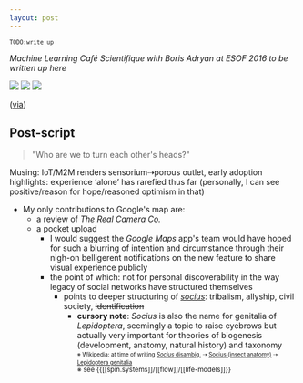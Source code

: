 ```yaml
---
layout: post
---
```

<sup>`TODO:write up`</sup>

_Machine Learning Café Scientifique with Boris Adryan at ESOF 2016 to be written up here_

![](https://raw.githubusercontent.com/lmmx/shots/master/2016/Aug/boris-adryan-machine-learning-caf%C3%A9-scientifique-july-eventbrite-1.png)
![](https://raw.githubusercontent.com/lmmx/shots/master/2016/Aug/boris-adryan-machine-learning-caf%C3%A9-scientifique-july-eventbrite-2.png)
![](https://raw.githubusercontent.com/lmmx/shots/master/2016/Aug/boris-adryan-machine-learning-caf%C3%A9-scientifique-july-eventbrite-3.png)

([via](https://github.com/lmmx/shots/commit/b70b93e42cf081a98f7f22deeaaa4ad18c591307))

## Post-script

> "Who are we to turn each other's heads?"

Musing: IoT/M2M renders sensorium⇢porous outlet, early adoption highlights: experience ‘alone’ has rarefied thus far (personally, I can see positive/reason for hope/reasoned optimism in that)

- My only contributions to Google's map are:
  - a review of _The Real Camera Co._
  - a pocket upload
    - I would suggest the _Google Maps_ app's team would have hoped for such a blurring of intention and circumstance through their nigh-on belligerent notifications on the new feature to share visual experience publicly
    - the point of which: not for personal discoverability in the way legacy of social networks have structured themselves
      - points to deeper structuring of [_socius_](https://en.wikipedia.org/wiki/Socius): tribalism, allyship, civil society, <strike>identification</strike>
        - __cursory note__: _Socius_ is also the name for genitalia of _Lepidoptera_, seemingly a topic to raise eyebrows but actually very important for theories of biogenesis (development, anatomy, natural history) and taxonomy  
          <sup><sub>※ Wikipedia: at time of writing [_Socius_ disambig.](https://en.wikipedia.org/wiki/Socius) ⇢ [Socius (insect anatomy)](https://en.wikipedia.org/w/index.php?title=Socius_(insect_anatomy)&redirect=no) ⇢ [Lepidoptera genitalia](https://en.wikipedia.org/wiki/Lepidoptera_genitalia)</sub>  
          ※ see {{[[spin.systems]]/[[flow]]/[[life-models]]}}</sup>